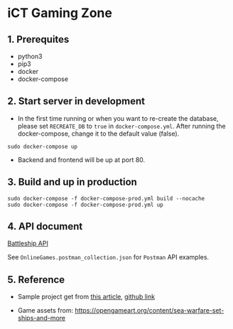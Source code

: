 # iCT Gaming Zone

## 1. Prerequites

- python3
- pip3
- docker
- docker-compose

## 2. Start server in development

- In the first time running or when you want to re-create the database, please set `RECREATE_DB` to `true` in `docker-compose.yml`. After running the docker-compose, change it to the default value (false).

~~~
sudo docker-compose up
~~~

- Backend and frontend will be up at port 80.

## 3. Build and up in production

~~~
sudo docker-compose -f docker-compose-prod.yml build --nocache
sudo docker-compose -f docker-compose-prod.yml up
~~~

## 4. API document
[Battleship API](https://hackmd.io/s/B1ch__boV)

See ```OnlineGames.postman_collection.json``` for ```Postman``` API examples.

## 5. Reference

- Sample project get from [this article](https://medium.freecodecamp.org/structuring-a-flask-restplus-web-service-for-production-builds-c2ec676de563), [github link](https://github.com/cosmic-byte/flask-restplus-boilerplate)

- Game assets from: https://opengameart.org/content/sea-warfare-set-ships-and-more
